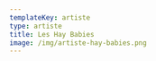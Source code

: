 ```yaml
---
templateKey: artiste
type: artiste
title: Les Hay Babies
image: /img/artiste-hay-babies.png
---
```


